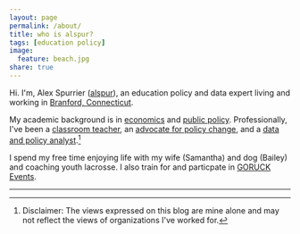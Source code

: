 ```yaml
---
layout: page
permalink: /about/
title: who is alspur?
tags: [education policy]
image:
  feature: beach.jpg
share: true
---
```


Hi. I'm, Alex Spurrier ([alspur](http://twitter.com/alspur)), an education policy and data expert living and working in [Branford, Connecticut](http://en.wikipedia.org/wiki/Branford,_Connecticut). 

My academic background is in [economics](http://bethel.edu) and [public policy](http://trincoll.edu). Professionally, I've been a [classroom teacher](http://teachforamerica.org), an [advocate for policy change](http://conncan.org), and a [data and policy analyst](http://tntp.org).[^1] 

I spend my free time enjoying life with my wife (Samantha) and dog (Bailey) and coaching youth lacrosse. I also train for and particpate in [GORUCK Events](http://www.goruck.com/en/events).

---

[^1]:Disclaimer: The views expressed on this blog are mine alone and may not reflect the views of organizations I've worked for. 